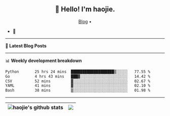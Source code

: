 <h2 align="center">👋 Hello! I'm haojie.</h2>
<p align="center">
  <a href="https://aoyouer.com">Blog</a> •
</p>


- 🔭 


-------

**📝 Latest Blog Posts**


-------

📊 **Weekly development breakdown**
<!--START_SECTION:waka-->

```txt
Python       25 hrs 24 mins  ███████████████████▒░░░░░   77.55 %
Go           4 hrs 43 mins   ███▓░░░░░░░░░░░░░░░░░░░░░   14.42 %
CSV          52 mins         ▓░░░░░░░░░░░░░░░░░░░░░░░░   02.67 %
YAML         41 mins         ▓░░░░░░░░░░░░░░░░░░░░░░░░   02.10 %
Bash         38 mins         ▒░░░░░░░░░░░░░░░░░░░░░░░░   01.98 %
```

<!--END_SECTION:waka-->

-------



| <img align="center" src="https://github-readme-stats.vercel.app/api?username=haojie06&show_icons=true&theme=graywhite&show_icons=true&count_private=true&include_all_commits=true&hide_border=true" alt="haojie's github stats" /> | <img align="center" src="https://github-readme-stats.vercel.app/api/top-langs/?username=haojie06&layout=compact&theme=graywhite&hide_border=true&hide=css,html" /> |
| ------------- | ------------- |


